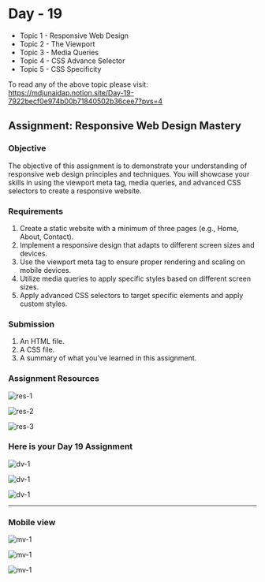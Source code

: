 # Day - 19

- Topic 1 - Responsive Web Design
- Topic 2 - The Viewport
- Topic 3 - Media Queries
- Topic 4 - CSS Advance Selector
- Topic 5 - CSS Specificity

To read any of the above topic please visit: <https://mdjunaidap.notion.site/Day-19-7922becf0e974b00b71840502b36cee7?pvs=4>

## Assignment: Responsive Web Design Mastery

### Objective

The objective of this assignment is to demonstrate your understanding of responsive web design principles and techniques. You will showcase your skills in using the viewport meta tag, media queries, and advanced CSS selectors to create a responsive website.

### Requirements

1. Create a static website with a minimum of three pages (e.g., Home, About, Contact).
2. Implement a responsive design that adapts to different screen sizes and devices.
3. Use the viewport meta tag to ensure proper rendering and scaling on mobile devices.
4. Utilize media queries to apply specific styles based on different screen sizes.
5. Apply advanced CSS selectors to target specific elements and apply custom styles.

### Submission

1. An HTML file.
2. A CSS file.
3. A summary of what you've learned in this assignment.

### Assignment Resources

![res-1](assets/img/r1.png)

![res-2](assets/img/r2.png)

![res-3](assets/img/r3.png)

### Here is your Day 19 Assignment

![dv-1](./assets/img/dv-1.png)

![dv-1](./assets/img/dv-2.png)

![dv-1](./assets/img/dv-3.png)

---

### Mobile view

![mv-1](assets/img/mv-1.png)

![mv-1](assets/img/mv-2.png)

![mv-1](assets/img/mv-3.png)
